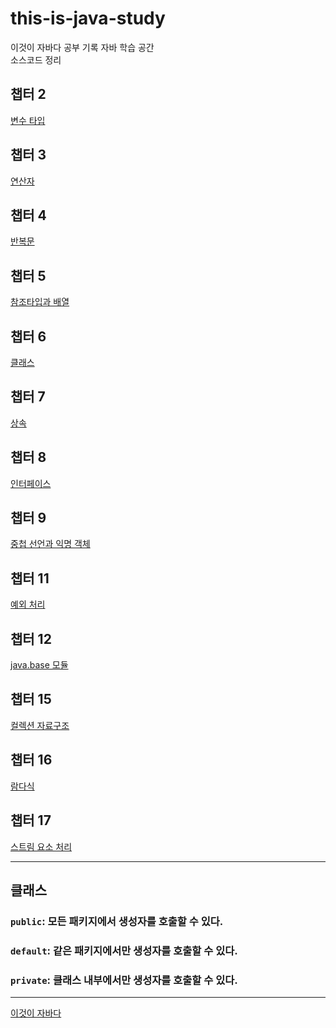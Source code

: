 # this-is-java-study
이것이 자바다 공부 기록
자바 학습 공간\
소스코드 정리

## 챕터 2
[변수 타입](https://github.com/reddevilmidzy/this-is-java-study/tree/main/isitjava/src/ch02)

## 챕터 3
[연산자](https://github.com/reddevilmidzy/this-is-java-study/tree/main/isitjava/src/ch03)

## 챕터 4
[반복문](https://github.com/reddevilmidzy/this-is-java-study/tree/main/isitjava/src/ch04)

## 챕터 5
[참조타입과 배열](https://github.com/reddevilmidzy/this-is-java-study/tree/main/isitjava/src/ch05)

## 챕터 6
[클래스](https://github.com/reddevilmidzy/this-is-java-study/tree/main/isitjava/src/ch06)

## 챕터 7
[상속](https://github.com/reddevilmidzy/this-is-java-study/tree/main/isitjava/src/ch07)

## 챕터 8
[인터페이스](https://github.com/reddevilmidzy/this-is-java-study/tree/main/isitjava/src/ch08)

## 챕터 9
[중첩 선언과 익명 객체](https://github.com/reddevilmidzy/this-is-java-study/tree/main/isitjava/src/ch09)

## 챕터 11
[예외 처리](https://github.com/reddevilmidzy/this-is-java-study/tree/main/isitjava/src/ch11)

## 챕터 12
[java.base 모듈](https://github.com/reddevilmidzy/this-is-java-study/tree/main/isitjava/src/ch12)

## 챕터 15
[컬렉션 자료구조](https://github.com/reddevilmidzy/this-is-java-study/tree/main/isitjava/src/ch15)

## 챕터 16
[람다식](https://github.com/reddevilmidzy/this-is-java-study/tree/main/isitjava/src/ch16)

## 챕터 17
[스트림 요소 처리](https://github.com/reddevilmidzy/this-is-java-study/tree/main/isitjava/src/ch17)

---

## 클래스
### `public`: 모든 패키지에서 생성자를 호출할 수 있다. 
### `default`: 같은 패키지에서만 생성자를 호출할 수 있다.
### `private`: 클래스 내부에서만 생성자를 호출할 수 있다.

---
[이것이 자바다](https://www.hanbit.co.kr/store/books/look.php?p_code=B4861113361)
